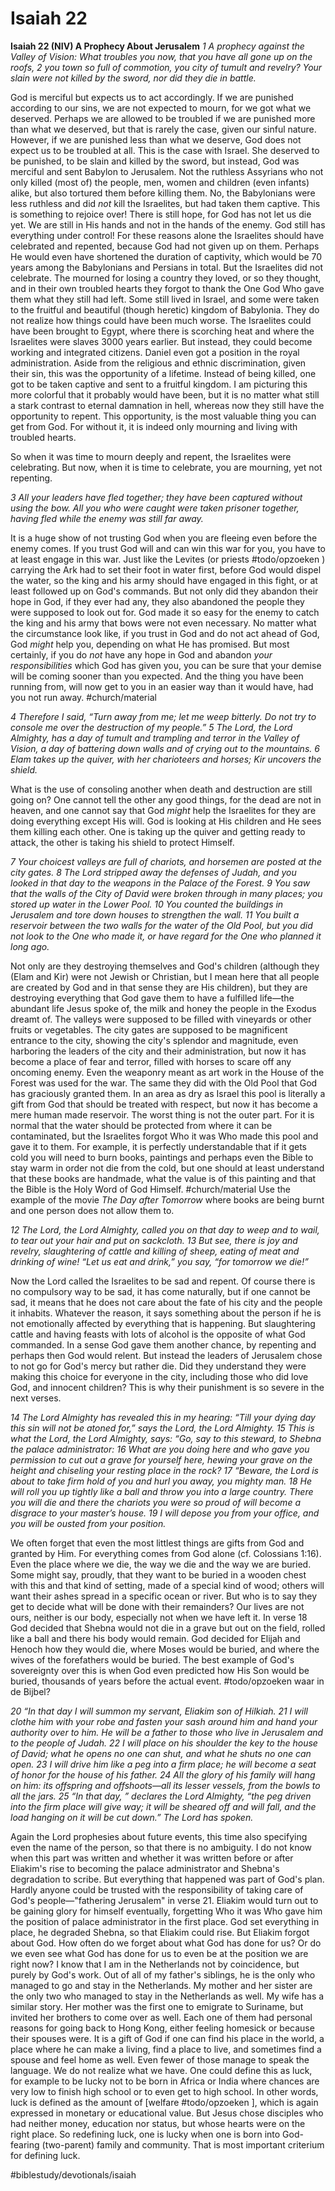 # Isaiah 22
**Isaiah 22 (NIV) A Prophecy About Jerusalem**
*1 A prophecy against the Valley of Vision:*
*What troubles you now,*
*that you have all gone up on the roofs,*
*2 you town so full of commotion,*
*you city of tumult and revelry?*
*Your slain were not killed by the sword,*
*nor did they die in battle.*

God is merciful but expects us to act accordingly. If we are punished according to our sins, we are not expected to mourn, for we got what we deserved. Perhaps we are allowed to be troubled if we are punished more than what we deserved, but that is rarely the case, given our sinful nature. However, if we are punished less than what we deserve, God does not expect us to be troubled at all.
This is the case with Israel. She deserved to be punished, to be slain and killed by the sword, but instead, God was merciful and sent Babylon to Jerusalem. Not the ruthless Assyrians who not only killed (most of) the people, men, women and children (even infants) alike, but also tortured them before killing them. 
No, the Babylonians were less ruthless and did *not* kill the Israelites, but had taken them captive. This is something to rejoice over! There is still hope, for God has not let us die yet. We are still in His hands and not in the hands of the enemy. God still has everything under control!
For these reasons alone the Israelites should have celebrated and repented, because God had not given up on them. Perhaps He would even have shortened the duration of captivity, which would be 70 years among the Babylonians and Persians in total. 
But the Israelites did not celebrate. The mourned for losing a country they loved, or so they thought, and in their own troubled hearts they forgot to thank the One God Who gave them what they still had left. Some still lived in Israel, and some were taken to the fruitful and beautiful (though heretic) kingdom of Babylonia. They do not realize how things could have been much worse. The Israelites could have been brought to Egypt, where there is scorching heat and where the Israelites were slaves 3000 years earlier. But instead, they could become working and integrated citizens. Daniel even got a position in the royal administration. Aside from the religious and ethnic discrimination, given their sin, this was the opportunity of a lifetime. Instead of being killed, one got to be taken captive and sent to a fruitful kingdom. 
I am picturing this more colorful that it probably would have been, but it is no matter what still a stark contrast to eternal damnation in hell, whereas now they still have the opportunity to repent. This opportunity, is the most valuable thing you can get from God. For without it, it is indeed only mourning and living with troubled hearts. 

So when it was time to mourn deeply and repent, the Israelites were celebrating. But now, when it is time to celebrate, you are mourning, yet not repenting. 

*3 All your leaders have fled together;*
*they have been captured without using the bow.*
*All you who were caught were taken prisoner together,*
*having fled while the enemy was still far away.*

It is a huge show of not trusting God when you are fleeing even before the enemy comes. If you trust God will and can win this war for you, you have to at least engage in this war. Just like the Levites (or priests #todo/opzoeken ) carrying the Ark had to set their foot in water first, before God would dispel the water, so the king and his army should have engaged in this fight, or at least followed up on God's commands. 
But not only did they abandon their hope in God, if they ever had any, they also abandoned the people they were supposed to look out for. 
God made it so easy for the enemy to catch the king and his army that bows were not even necessary. 
No matter what the circumstance look like, if you trust in God and do not act ahead of God, God *might* help you, depending on what He has promised. But most certainly, if you do *not* have any hope in God and abandon *your responsibilities* which God has given you, you can be sure that your demise will be coming sooner than you expected. And the thing you have been running from, will now get to you in an easier way than it would have, had you not run away. 
#church/material 

*4 Therefore I said, “Turn away from me;*
*let me weep bitterly.*
*Do not try to console me*
*over the destruction of my people.”*
*5 The Lord, the Lord Almighty, has a day*
*of tumult and trampling and terror*
*in the Valley of Vision,*
*a day of battering down walls*
*and of crying out to the mountains.*
*6 Elam takes up the quiver,*
*with her charioteers and horses;*
*Kir uncovers the shield.*

What is the use of consoling another when death and destruction are still going on? One cannot tell the other any good things, for the dead are not in heaven, and one cannot say that God *might* help the Israelites for they are doing everything except His will.
God is looking at His children and He sees them killing each other. One is taking up the quiver and getting ready to attack, the other is taking his shield to protect Himself. 

*7 Your choicest valleys are full of chariots,*
*and horsemen are posted at the city gates.*
*8 The Lord stripped away the defenses of Judah,*
*and you looked in that day*
*to the weapons in the Palace of the Forest.*
*9 You saw that the walls of the City of David*
*were broken through in many places;*
*you stored up water*
*in the Lower Pool.*
*10 You counted the buildings in Jerusalem*
*and tore down houses to strengthen the wall.*
*11 You built a reservoir between the two walls*
*for the water of the Old Pool,*
*but you did not look to the One who made it,*
*or have regard for the One who planned it long ago.*

Not only are they destroying themselves and God's children (although they (Elam and Kir) were not Jewish or Christian, but I mean here that all people are created by God and in that sense they are His children), but they are destroying everything that God gave them to have a fulfilled life—the abundant life Jesus spoke of, the milk and honey the people in the Exodus dreamt of.
The valleys were supposed to be filled with vineyards or other fruits or vegetables. The city gates are supposed to be magnificent entrance to the city, showing the city's splendor and magnitude, even harboring the leaders of the city and their administration, but now it has become a place of fear and terror, filled with horses to scare off any oncoming enemy. 
Even the weaponry meant as art work in the House of the Forest was used for the war.
The same they did with the Old Pool that God has graciously granted them. In an area as dry as Israel this pool is literally a gift from God that should be treated with respect, but now it has become a mere human made reservoir. 
The worst thing is not the outer part. For it is normal that the water should be protected from where it can be contaminated, but the Israelites forgot Who it was Who made this pool and gave it to them. For example, it is perfectly understandable that if it gets cold you will need to burn books, paintings and perhaps even the Bible to stay warm in order not die from the cold, but one should at least understand that these books are handmade, what the value is of this painting and that the Bible is the Holy Word of God Himself. 
#church/material Use the example of the movie *The Day after Tomorrow* where books are being burnt and one person does not allow them to. 

*12 The Lord, the Lord Almighty,*
*called you on that day*
*to weep and to wail,*
*to tear out your hair and put on sackcloth.*
*13 But see, there is joy and revelry,*
*slaughtering of cattle and killing of sheep,*
*eating of meat and drinking of wine!*
*“Let us eat and drink,” you say,*
*“for tomorrow we die!”*

Now the Lord called the Israelites to be sad and repent. Of course there is no compulsory way to be sad, it has come naturally, but if one cannot be sad, it means that he does not care about the fate of his city and the people it inhabits. 
Whatever the reason, it says something about the person if he is not emotionally affected by everything that is happening. But slaughtering cattle and having feasts with lots of alcohol is the opposite of what God commanded. 
In a sense God gave them another chance, by repenting and perhaps then God would relent. But instead the leaders of Jerusalem chose to not go for God's mercy but rather die. Did they understand they were making this choice for everyone in the city, including those who did love God, and innocent children? 
This is why their punishment is so severe in the next verses. 

*14 The Lord Almighty has revealed this in my hearing: “Till your dying day this sin will not be atoned for,” says the Lord, the Lord Almighty.*
*15 This is what the Lord, the Lord Almighty, says:*
*“Go, say to this steward,*
*to Shebna the palace administrator:*
*16 What are you doing here and who gave you permission*
*to cut out a grave for yourself here,*
*hewing your grave on the height*
*and chiseling your resting place in the rock?*
*17 “Beware, the Lord is about to take firm hold of you*
*and hurl you away, you mighty man.*
*18 He will roll you up tightly like a ball*
*and throw you into a large country.*
*There you will die*
*and there the chariots you were so proud of*
*will become a disgrace to your master’s house.*
*19 I will depose you from your office,*
*and you will be ousted from your position.*

We often forget that even the most littlest things are gifts from God and granted by Him. For everything comes from God alone (cf. Colossians 1:16). Even the place where we die, the way we die and the way we are buried. 
Some might say, proudly, that they want to be buried in a wooden chest with this and that kind of setting, made of a special kind of wood; others will want their ashes spread in a specific ocean or river. But who is to say they get to decide what will be done with their remainders? Our lives are not ours, neither is our body, especially not when we have left it. 
In verse 18 God decided that Shebna would not die in a grave but out on the field, rolled like a ball and there his body would remain. 
God decided for Elijah and Henoch how they would die, where Moses would be buried, and where the wives of the forefathers would be buried. The best example of God's sovereignty over this is when God even predicted how His Son would be buried, thousands of years before the actual event. #todo/opzoeken  waar in de Bijbel?

*20 “In that day I will summon my servant, Eliakim son of Hilkiah. 21 I will clothe him with your robe and fasten your sash around him and hand your authority over to him. He will be a father to those who live in Jerusalem and to the people of Judah. 22 I will place on his shoulder the key to the house of David; what he opens no one can shut, and what he shuts no one can open. 23 I will drive him like a peg into a firm place; he will become a seat of honor for the house of his father. 24 All the glory of his family will hang on him: its offspring and offshoots—all its lesser vessels, from the bowls to all the jars.*
*25 “In that day, ” declares the Lord Almighty, “the peg driven into the firm place will give way; it will be sheared off and will fall, and the load hanging on it will be cut down.” The Lord has spoken.*

Again the Lord prophesies about future events, this time also specifying even the name of the person, so that there is no ambiguity. I do not know when this part was written and whether it was written before or after Eliakim's rise to becoming the palace administrator and Shebna's degradation to scribe. But everything that happened was part of God's plan. 
Hardly anyone could be trusted with the responsibility of taking care of God's people—"fathering Jerusalem" in verse 21. Eliakim would turn out to be gaining glory for himself eventually, forgetting Who it was Who gave him the position of palace administrator in the first place. 
God set everything in place, he degraded Shebna, so that Eliakim could rise. But Eliakim forgot about God. How often do we forget about what God has done for us? Or do we even see what God has done for us to even be at the position we are right now? 
I know that I am in the Netherlands not by coincidence, but purely by God's work. Out of all of my father's siblings, he is the only who managed to go and stay in the Netherlands. My mother and her sister are the only two who managed to stay in the Netherlands as well. 
My wife has a similar story. Her mother was the first one to emigrate to Suriname, but invited her brothers to come over as well. Each one of them had personal reasons for going back to Hong Kong, either feeling homesick or because their spouses were. 
It is a gift of God if one can find his place in the world, a place where he can make a living, find a place to live, and sometimes find a spouse and feel home as well. Even fewer of those manage to speak the language. We do not realize what we have. 
One could define this as luck, for example to be lucky not to be born in Africa or India where chances are very low to finish high school or to even get to high school. In other words, luck is defined as the amount of [welfare #todo/opzoeken ], which is again expressed in monetary or educational value. But Jesus chose disciples who had neither money, education nor status, but whose hearts were on the right place. 
So redefining luck, one is lucky when one is born into God-fearing (two-parent) family and community. That is most important criterium for defining luck. 

#biblestudy/devotionals/isaiah

